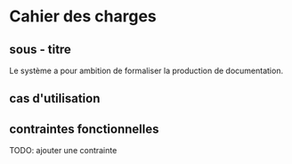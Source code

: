 # Cahier des charges

## sous - titre
Le système a pour ambition de formaliser la production de documentation.

## cas d'utilisation

## contraintes fonctionnelles
TODO: ajouter une contrainte

